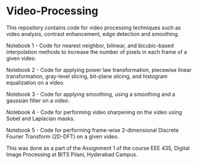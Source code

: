# Video-Processing

This repository contains code for video processing techniques such as video analysis, contrast enhancement, edge detection and smoothing. 

Notebook 1 - Code for nearest neighbor, bilinear, and bicubic-based interpolation methods to increase the number of pixels in each frame of a given video.

Notebook 2 - Code for applying power law transformation, piecewise linear transformation, gray-level slicing, bit-plane slicing, and histogram equalization on a video.

Notebook 3 - Code for applying smoothing, using a smoothing and a gaussian filter on a video. 

Notebook 4 - Code for performing video sharpening on the video using Sobel and Laplacian masks.

Notebook 5 - Code for performing frame-wise 2-dimensional Discrete Fourier Transform (2D-DFT) on a given video.

This was done as a part of the Assignment 1 of the course EEE 435, Digital Image Processing at BITS Pilani, Hyderabad Campus.


